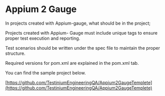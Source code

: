 # Appium 2 Gauge

In projects created with Appium-gauge, what should be in the project;

Projects created with Appium- Gauge must include unique tags to ensure proper test execution and reporting.

Test scenarios should be written under the spec file to maintain the proper structure.

Required versions for pom.xml are explained in the pom.xml tab.

You can find the sample project below.

[https://github.com/TestiniumEngineeringQA/Appium2GaugeTemplete](https://github.com/TestiniumEngineeringQA/Appium2GaugeTemplete)

